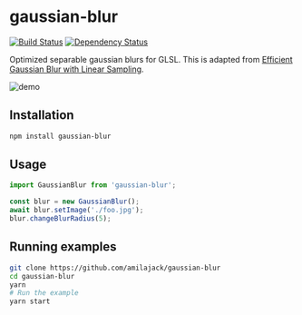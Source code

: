 gaussian-blur
=======================

[![Build Status](https://travis-ci.org/amilajack/gaussian-blur.svg?branch=master)](https://travis-ci.org/amilajack/gaussian-blur)
[![Dependency Status](https://img.shields.io/david/dev/amilajack/gaussian-blur.svg)](https://david-dm.org/amilajack/gaussian-blur)

Optimized separable gaussian blurs for GLSL. This is adapted from [Efficient Gaussian Blur with Linear Sampling](http://rastergrid.com/blog/2010/09/efficient-gaussian-blur-with-linear-sampling/).

![demo](./img/demo.gif)

## Installation
```bash
npm install gaussian-blur
```

## Usage
```js
import GaussianBlur from 'gaussian-blur';

const blur = new GaussianBlur();
await blur.setImage('./foo.jpg');
blur.changeBlurRadius(5);
```

## Running examples
```bash
git clone https://github.com/amilajack/gaussian-blur
cd gaussian-blur
yarn
# Run the example
yarn start
```

